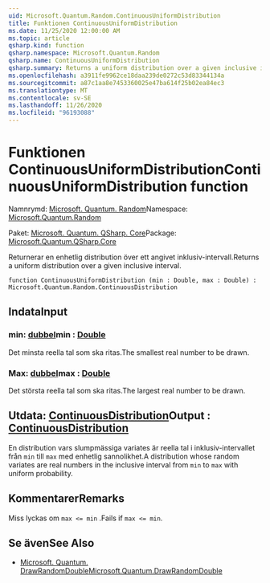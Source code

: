 ```yaml
---
uid: Microsoft.Quantum.Random.ContinuousUniformDistribution
title: Funktionen ContinuousUniformDistribution
ms.date: 11/25/2020 12:00:00 AM
ms.topic: article
qsharp.kind: function
qsharp.namespace: Microsoft.Quantum.Random
qsharp.name: ContinuousUniformDistribution
qsharp.summary: Returns a uniform distribution over a given inclusive interval.
ms.openlocfilehash: a3911fe9962ce18daa239de0272c53d83344134a
ms.sourcegitcommit: a87c1aa8e7453360025e47ba614f25b02ea84ec3
ms.translationtype: MT
ms.contentlocale: sv-SE
ms.lasthandoff: 11/26/2020
ms.locfileid: "96193088"
---
```

# <a name="continuousuniformdistribution-function"></a><span data-ttu-id="81811-102">Funktionen ContinuousUniformDistribution</span><span class="sxs-lookup"><span data-stu-id="81811-102">ContinuousUniformDistribution function</span></span>

<span data-ttu-id="81811-103">Namnrymd: [Microsoft. Quantum. Random](xref:Microsoft.Quantum.Random)</span><span class="sxs-lookup"><span data-stu-id="81811-103">Namespace: [Microsoft.Quantum.Random](xref:Microsoft.Quantum.Random)</span></span>

<span data-ttu-id="81811-104">Paket: [Microsoft. Quantum. QSharp. Core](https://nuget.org/packages/Microsoft.Quantum.QSharp.Core)</span><span class="sxs-lookup"><span data-stu-id="81811-104">Package: [Microsoft.Quantum.QSharp.Core](https://nuget.org/packages/Microsoft.Quantum.QSharp.Core)</span></span>


<span data-ttu-id="81811-105">Returnerar en enhetlig distribution över ett angivet inklusiv-intervall.</span><span class="sxs-lookup"><span data-stu-id="81811-105">Returns a uniform distribution over a given inclusive interval.</span></span>

```qsharp
function ContinuousUniformDistribution (min : Double, max : Double) : Microsoft.Quantum.Random.ContinuousDistribution
```


## <a name="input"></a><span data-ttu-id="81811-106">Indata</span><span class="sxs-lookup"><span data-stu-id="81811-106">Input</span></span>

### <a name="min--double"></a><span data-ttu-id="81811-107">min: [dubbel](xref:microsoft.quantum.lang-ref.double)</span><span class="sxs-lookup"><span data-stu-id="81811-107">min : [Double](xref:microsoft.quantum.lang-ref.double)</span></span>

<span data-ttu-id="81811-108">Det minsta reella tal som ska ritas.</span><span class="sxs-lookup"><span data-stu-id="81811-108">The smallest real number to be drawn.</span></span>


### <a name="max--double"></a><span data-ttu-id="81811-109">Max: [dubbel](xref:microsoft.quantum.lang-ref.double)</span><span class="sxs-lookup"><span data-stu-id="81811-109">max : [Double](xref:microsoft.quantum.lang-ref.double)</span></span>

<span data-ttu-id="81811-110">Det största reella tal som ska ritas.</span><span class="sxs-lookup"><span data-stu-id="81811-110">The largest real number to be drawn.</span></span>



## <a name="output--continuousdistribution"></a><span data-ttu-id="81811-111">Utdata: [ContinuousDistribution](xref:Microsoft.Quantum.Random.ContinuousDistribution)</span><span class="sxs-lookup"><span data-stu-id="81811-111">Output : [ContinuousDistribution](xref:Microsoft.Quantum.Random.ContinuousDistribution)</span></span>

<span data-ttu-id="81811-112">En distribution vars slumpmässiga variates är reella tal i inklusiv-intervallet från `min` till `max` med enhetlig sannolikhet.</span><span class="sxs-lookup"><span data-stu-id="81811-112">A distribution whose random variates are real numbers in the inclusive interval from `min` to `max` with uniform probability.</span></span>

## <a name="remarks"></a><span data-ttu-id="81811-113">Kommentarer</span><span class="sxs-lookup"><span data-stu-id="81811-113">Remarks</span></span>

<span data-ttu-id="81811-114">Miss lyckas om `max <= min` .</span><span class="sxs-lookup"><span data-stu-id="81811-114">Fails if `max <= min`.</span></span>

## <a name="see-also"></a><span data-ttu-id="81811-115">Se även</span><span class="sxs-lookup"><span data-stu-id="81811-115">See Also</span></span>

- [<span data-ttu-id="81811-116">Microsoft. Quantum. DrawRandomDouble</span><span class="sxs-lookup"><span data-stu-id="81811-116">Microsoft.Quantum.DrawRandomDouble</span></span>](xref:Microsoft.Quantum.DrawRandomDouble)